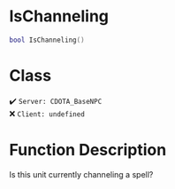 # IsChanneling
```lua
bool IsChanneling()
```
# Class
✔️ `Server: CDOTA_BaseNPC`  
❌ `Client: undefined`  

# Function Description
Is this unit currently channeling a spell?
